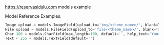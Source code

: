 https://reservasidulu.com models example

Model Reference Examples.

```python
Image upload = models.ImageField(upload_to='img/<theme_name>/', blank=True, null=True)
File upload = models.FileField(upload_to='file/<theme_name>/', blank=True, null=True)
Char 100 = models.CharField(max_length=100, default='', help_text='Your help text')
Text < 255 = models.TextField(default='') 
```

